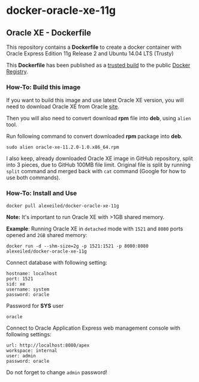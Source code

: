 docker-oracle-xe-11g
============================

## Oracle XE - Dockerfile

This repository contains a **Dockerfile** to create a docker container with Oracle Express Edition 11g Release 2 and Ubuntu 14.04 LTS (Trusty)

This **Dockerfile** has been published as a [trusted build](https://index.docker.io/u/alexeiled/docker-oracle-xe-11g/) to the public [Docker Registry](https://index.docker.io/).


### How-To: Build this image

If you want to build this image and use latest Oracle XE version, you will need to download Oracle XE from Oracle [site](http://www.oracle.com/technetwork/database/database-technologies/express-edition/downloads/index.html).

Then you will also need to convert download **rpm** file into **deb**, using `alien` tool.

Run following command to convert downloaded **rpm** package into **deb**.
```
sudo alien oracle-xe-11.2.0-1.0.x86_64.rpm
```

I also keep, already downloaded Oracle XE image in GitHub repository, split into 3 pieces, due to GitHub 100MB file limit. Original file is split by running `split` command and merged back with `cat` command (Google for how to use both commands).

### How-To: Install and Use

```
docker pull alexeiled/docker-oracle-xe-11g
```
**Note:** It's important to run Oracle XE with >1GB shared memory.

**Example**: Running Oracle XE in `detached` mode with `1521` and `8080` ports opened and `2GB` shared memory:
```
docker run -d --shm-size=2g -p 1521:1521 -p 8080:8080 alexeiled/docker-oracle-xe-11g
```

Connect database with following setting:
```
hostname: localhost
port: 1521
sid: xe
username: system
password: oracle
```

Password for **SYS** user
```
oracle
```

Connect to Oracle Application Express web management console with following settings:
```
url: http://localhost:8080/apex
workspace: internal
user: admin
password: oracle
```

Do not forget to change `admin` password!
